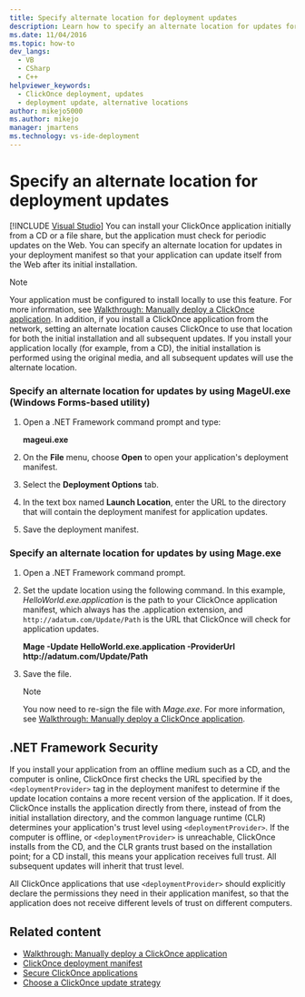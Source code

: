 ```yaml
---
title: Specify alternate location for deployment updates
description: Learn how to specify an alternate location for updates for your ClickOnce application in your deployment manifest.
ms.date: 11/04/2016
ms.topic: how-to
dev_langs: 
  - VB
  - CSharp
  - C++
helpviewer_keywords: 
  - ClickOnce deployment, updates
  - deployment update, alternative locations
author: mikejo5000
ms.author: mikejo
manager: jmartens
ms.technology: vs-ide-deployment
---
```

# Specify an alternate location for deployment updates

 [!INCLUDE [Visual Studio](~/includes/applies-to-version/vs-windows-only.md)]
You can install your ClickOnce application initially from a CD or a file share, but the application must check for periodic updates on the Web. You can specify an alternate location for updates in your deployment manifest so that your application can update itself from the Web after its initial installation.

> [!NOTE]
> Your application must be configured to install locally to use this feature. For more information, see [Walkthrough: Manually deploy a ClickOnce application](../deployment/walkthrough-manually-deploying-a-clickonce-application.md). In addition, if you install a ClickOnce application from the network, setting an alternate location causes ClickOnce to use that location for both the initial installation and all subsequent updates. If you install your application locally (for example, from a CD), the initial installation is performed using the original media, and all subsequent updates will use the alternate location.

### Specify an alternate location for updates by using MageUI.exe (Windows Forms-based utility)

1. Open a .NET Framework command prompt and type:

     **mageui.exe**

2. On the **File** menu, choose **Open** to open your application's deployment manifest.

3. Select the **Deployment Options** tab.

4. In the text box named **Launch Location**, enter the URL to the directory that will contain the deployment manifest for application updates.

5. Save the deployment manifest.

### Specify an alternate location for updates by using Mage.exe

1. Open a .NET Framework command prompt.

2. Set the update location using the following command. In this example, *HelloWorld.exe.application* is the path to your ClickOnce application manifest, which always has the .application extension, and `http://adatum.com/Update/Path` is the URL that ClickOnce will check for application updates.

    **Mage -Update HelloWorld.exe.application -ProviderUrl http:\//adatum.com/Update/Path**

3. Save the file.

   > [!NOTE]
   > You now need to re-sign the file with *Mage.exe*. For more information, see [Walkthrough: Manually deploy a ClickOnce application](../deployment/walkthrough-manually-deploying-a-clickonce-application.md).

## .NET Framework Security
 If you install your application from an offline medium such as a CD, and the computer is online, ClickOnce first checks the URL specified by the `<deploymentProvider>` tag in the deployment manifest to determine if the update location contains a more recent version of the application. If it does, ClickOnce installs the application directly from there, instead of from the initial installation directory, and the common language runtime (CLR) determines your application's trust level using `<deploymentProvider>`. If the computer is offline, or `<deploymentProvider>` is unreachable, ClickOnce installs from the CD, and the CLR grants trust based on the installation point; for a CD install, this means your application receives full trust. All subsequent updates will inherit that trust level.

 All ClickOnce applications that use `<deploymentProvider>` should explicitly declare the permissions they need in their application manifest, so that the application does not receive different levels of trust on different computers.

## Related content
- [Walkthrough: Manually deploy a ClickOnce application](../deployment/walkthrough-manually-deploying-a-clickonce-application.md)
- [ClickOnce deployment manifest](../deployment/clickonce-deployment-manifest.md)
- [Secure ClickOnce applications](../deployment/securing-clickonce-applications.md)
- [Choose a ClickOnce update strategy](../deployment/choosing-a-clickonce-update-strategy.md)